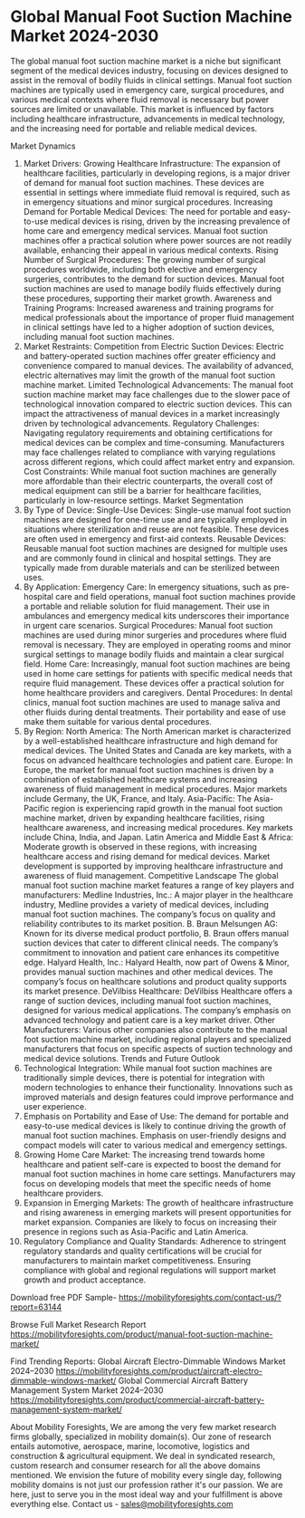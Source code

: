 # Global Manual Foot Suction Machine Market 2024-2030
The global manual foot suction machine market is a niche but significant segment of the medical devices industry, focusing on devices designed to assist in the removal of bodily fluids in clinical settings. Manual foot suction machines are typically used in emergency care, surgical procedures, and various medical contexts where fluid removal is necessary but power sources are limited or unavailable. This market is influenced by factors including healthcare infrastructure, advancements in medical technology, and the increasing need for portable and reliable medical devices.

Market Dynamics
1. Market Drivers:
Growing Healthcare Infrastructure: The expansion of healthcare facilities, particularly in developing regions, is a major driver of demand for manual foot suction machines. These devices are essential in settings where immediate fluid removal is required, such as in emergency situations and minor surgical procedures.
Increasing Demand for Portable Medical Devices: The need for portable and easy-to-use medical devices is rising, driven by the increasing prevalence of home care and emergency medical services. Manual foot suction machines offer a practical solution where power sources are not readily available, enhancing their appeal in various medical contexts.
Rising Number of Surgical Procedures: The growing number of surgical procedures worldwide, including both elective and emergency surgeries, contributes to the demand for suction devices. Manual foot suction machines are used to manage bodily fluids effectively during these procedures, supporting their market growth.
Awareness and Training Programs: Increased awareness and training programs for medical professionals about the importance of proper fluid management in clinical settings have led to a higher adoption of suction devices, including manual foot suction machines.
2. Market Restraints:
Competition from Electric Suction Devices: Electric and battery-operated suction machines offer greater efficiency and convenience compared to manual devices. The availability of advanced, electric alternatives may limit the growth of the manual foot suction machine market.
Limited Technological Advancements: The manual foot suction machine market may face challenges due to the slower pace of technological innovation compared to electric suction devices. This can impact the attractiveness of manual devices in a market increasingly driven by technological advancements.
Regulatory Challenges: Navigating regulatory requirements and obtaining certifications for medical devices can be complex and time-consuming. Manufacturers may face challenges related to compliance with varying regulations across different regions, which could affect market entry and expansion.
Cost Constraints: While manual foot suction machines are generally more affordable than their electric counterparts, the overall cost of medical equipment can still be a barrier for healthcare facilities, particularly in low-resource settings.
Market Segmentation
1. By Type of Device:
Single-Use Devices: Single-use manual foot suction machines are designed for one-time use and are typically employed in situations where sterilization and reuse are not feasible. These devices are often used in emergency and first-aid contexts.
Reusable Devices: Reusable manual foot suction machines are designed for multiple uses and are commonly found in clinical and hospital settings. They are typically made from durable materials and can be sterilized between uses.
2. By Application:
Emergency Care: In emergency situations, such as pre-hospital care and field operations, manual foot suction machines provide a portable and reliable solution for fluid management. Their use in ambulances and emergency medical kits underscores their importance in urgent care scenarios.
Surgical Procedures: Manual foot suction machines are used during minor surgeries and procedures where fluid removal is necessary. They are employed in operating rooms and minor surgical settings to manage bodily fluids and maintain a clear surgical field.
Home Care: Increasingly, manual foot suction machines are being used in home care settings for patients with specific medical needs that require fluid management. These devices offer a practical solution for home healthcare providers and caregivers.
Dental Procedures: In dental clinics, manual foot suction machines are used to manage saliva and other fluids during dental treatments. Their portability and ease of use make them suitable for various dental procedures.
3. By Region:
North America: The North American market is characterized by a well-established healthcare infrastructure and high demand for medical devices. The United States and Canada are key markets, with a focus on advanced healthcare technologies and patient care.
Europe: In Europe, the market for manual foot suction machines is driven by a combination of established healthcare systems and increasing awareness of fluid management in medical procedures. Major markets include Germany, the UK, France, and Italy.
Asia-Pacific: The Asia-Pacific region is experiencing rapid growth in the manual foot suction machine market, driven by expanding healthcare facilities, rising healthcare awareness, and increasing medical procedures. Key markets include China, India, and Japan.
Latin America and Middle East & Africa: Moderate growth is observed in these regions, with increasing healthcare access and rising demand for medical devices. Market development is supported by improving healthcare infrastructure and awareness of fluid management.
Competitive Landscape
The global manual foot suction machine market features a range of key players and manufacturers:
Medline Industries, Inc.: A major player in the healthcare industry, Medline provides a variety of medical devices, including manual foot suction machines. The company’s focus on quality and reliability contributes to its market position.
B. Braun Melsungen AG: Known for its diverse medical product portfolio, B. Braun offers manual suction devices that cater to different clinical needs. The company’s commitment to innovation and patient care enhances its competitive edge.
Halyard Health, Inc.: Halyard Health, now part of Owens & Minor, provides manual suction machines and other medical devices. The company’s focus on healthcare solutions and product quality supports its market presence.
DeVilbiss Healthcare: DeVilbiss Healthcare offers a range of suction devices, including manual foot suction machines, designed for various medical applications. The company’s emphasis on advanced technology and patient care is a key market driver.
Other Manufacturers: Various other companies also contribute to the manual foot suction machine market, including regional players and specialized manufacturers that focus on specific aspects of suction technology and medical device solutions.
Trends and Future Outlook
1. Technological Integration: While manual foot suction machines are traditionally simple devices, there is potential for integration with modern technologies to enhance their functionality. Innovations such as improved materials and design features could improve performance and user experience.
2. Emphasis on Portability and Ease of Use: The demand for portable and easy-to-use medical devices is likely to continue driving the growth of manual foot suction machines. Emphasis on user-friendly designs and compact models will cater to various medical and emergency settings.
3. Growing Home Care Market: The increasing trend towards home healthcare and patient self-care is expected to boost the demand for manual foot suction machines in home care settings. Manufacturers may focus on developing models that meet the specific needs of home healthcare providers.
4. Expansion in Emerging Markets: The growth of healthcare infrastructure and rising awareness in emerging markets will present opportunities for market expansion. Companies are likely to focus on increasing their presence in regions such as Asia-Pacific and Latin America.
5. Regulatory Compliance and Quality Standards: Adherence to stringent regulatory standards and quality certifications will be crucial for manufacturers to maintain market competitiveness. Ensuring compliance with global and regional regulations will support market growth and product acceptance.

Download free PDF Sample-
https://mobilityforesights.com/contact-us/?report=63144




Browse Full Market Research Report 
https://mobilityforesights.com/product/manual-foot-suction-machine-market/


Find Trending Reports:
Global Aircraft Electro-Dimmable Windows Market 2024–2030
https://mobilityforesights.com/product/aircraft-electro-dimmable-windows-market/
Global Commercial Aircraft Battery Management System Market 2024–2030
https://mobilityforesights.com/product/commercial-aircraft-battery-management-system-market/






About Mobility Foresights,
We are among the very few market research firms globally, specialized in mobility domain(s). Our zone of research entails automotive, aerospace, marine, locomotive, logistics and construction & agricultural equipment. We deal in syndicated research, custom research and consumer research for all the above domains mentioned.
We envision the future of mobility every single day, following mobility domains is not just our profession rather it's our passion. We are here, just to serve you in the most ideal way and your fulfillment is above everything else. Contact us -  sales@mobilityforesights.com 
